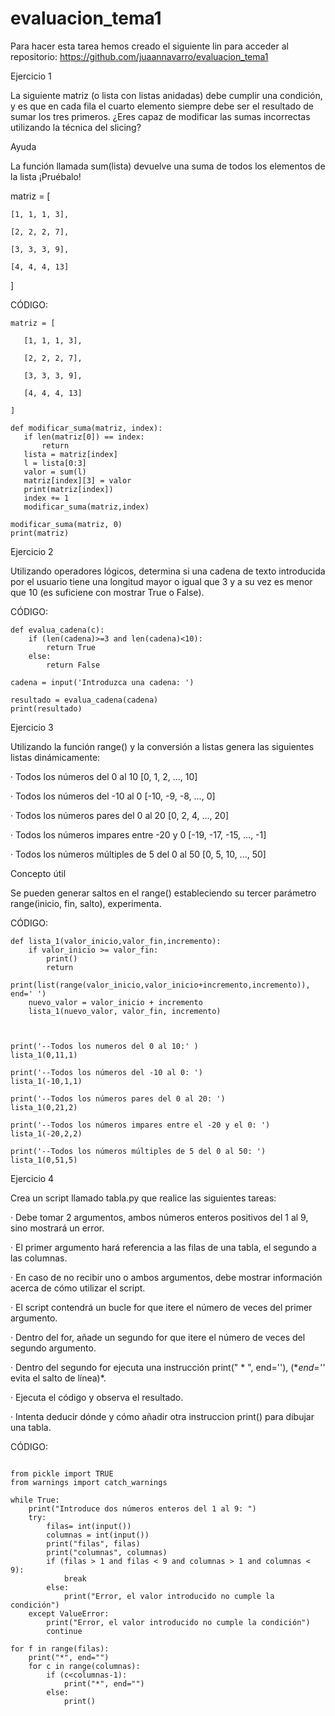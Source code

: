 # evaluacion_tema1

Para hacer esta tarea hemos creado el siguiente lin para acceder al repositorio: https://github.com/juaannavarro/evaluacion_tema1


Ejercicio 1

La siguiente matriz (o lista con listas anidadas) debe cumplir una condición, y es que en cada fila el cuarto elemento siempre debe ser el resultado de sumar los tres primeros. ¿Eres capaz de modificar las sumas incorrectas utilizando la técnica del slicing?

Ayuda

La función llamada sum(lista) devuelve una suma de todos los elementos de la lista ¡Pruébalo!

matriz = [

    [1, 1, 1, 3],

    [2, 2, 2, 7],

    [3, 3, 3, 9],

    [4, 4, 4, 13]

]

 CÓDIGO:
 ``` 
 matriz = [

    [1, 1, 1, 3],

    [2, 2, 2, 7],

    [3, 3, 3, 9],

    [4, 4, 4, 13]

]

def modificar_suma(matriz, index):
    if len(matriz[0]) == index:
        return
    lista = matriz[index]
    l = lista[0:3]
    valor = sum(l)
    matriz[index][3] = valor
    print(matriz[index])
    index += 1
    modificar_suma(matriz,index)

modificar_suma(matriz, 0)
print(matriz)

``` 


Ejercicio 2

Utilizando operadores lógicos, determina si una cadena de texto introducida por el usuario tiene una longitud mayor o igual que 3 y a su vez es menor que 10 (es suficiene con mostrar True o False).

CÓDIGO:

```
def evalua_cadena(c):
    if (len(cadena)>=3 and len(cadena)<10):
        return True
    else:
        return False

cadena = input('Introduzca una cadena: ')

resultado = evalua_cadena(cadena)
print(resultado)

```



Ejercicio 3

Utilizando la función range() y la conversión a listas genera las siguientes listas dinámicamente:

·        Todos los números del 0 al 10 [0, 1, 2, ..., 10]

·        Todos los números del -10 al 0 [-10, -9, -8, ..., 0]

·        Todos los números pares del 0 al 20 [0, 2, 4, ..., 20]

·        Todos los números impares entre -20 y 0 [-19, -17, -15, ..., -1]

·        Todos los números múltiples de 5 del 0 al 50 [0, 5, 10, ..., 50]

Concepto útil

Se pueden generar saltos en el range() estableciendo su tercer parámetro range(inicio, fin, salto), experimenta.


CÓDIGO:

```
def lista_1(valor_inicio,valor_fin,incremento):
    if valor_inicio >= valor_fin:
        print()
        return
    print(list(range(valor_inicio,valor_inicio+incremento,incremento)), end=' ')
    nuevo_valor = valor_inicio + incremento
    lista_1(nuevo_valor, valor_fin, incremento)



print('--Todos los numeros del 0 al 10:' )
lista_1(0,11,1)

print('--Todos los números del -10 al 0: ')
lista_1(-10,1,1)

print('--Todos los números pares del 0 al 20: ')
lista_1(0,21,2)

print('--Todos los números impares entre el -20 y el 0: ')
lista_1(-20,2,2)

print('--Todos los números múltiples de 5 del 0 al 50: ')
lista_1(0,51,5)

```



Ejercicio 4

Crea un script llamado tabla.py que realice las siguientes tareas:

·        Debe tomar 2 argumentos, ambos números enteros positivos del 1 al 9, sino mostrará un error.

·        El primer argumento hará referencia a las filas de una tabla, el segundo a las columnas.

·        En caso de no recibir uno o ambos argumentos, debe mostrar información acerca de cómo utilizar el script.

·        El script contendrá un bucle for que itere el número de veces del primer argumento.

·        Dentro del for, añade un segundo for que itere el número de veces del segundo argumento.

·        Dentro del segundo for ejecuta una instrucción print(" * ", end=''), (**end=''* evita el salto de línea)*.

·        Ejecuta el código y observa el resultado.

·        Intenta deducir dónde y cómo añadir otra instruccion print() para dibujar una tabla.

CÓDIGO:

```

from pickle import TRUE
from warnings import catch_warnings

while True: 
    print("Introduce dos números enteros del 1 al 9: ")
    try:
        filas= int(input())
        columnas = int(input())
        print("filas", filas)
        print("columnas", columnas)
        if (filas > 1 and filas < 9 and columnas > 1 and columnas < 9):
            break
        else:
            print("Error, el valor introducido no cumple la condición")
    except ValueError:
        print("Error, el valor introducido no cumple la condición")
        continue

for f in range(filas):
    print("*", end="")
    for c in range(columnas):
        if (c<columnas-1):
            print("*", end="")
        else:
            print()


```


